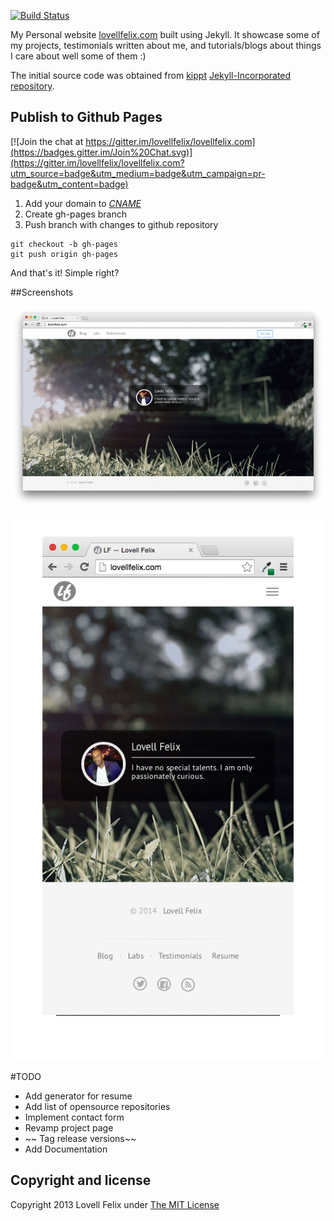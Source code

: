 [![Build Status](https://travis-ci.org/lovellfelix/lovellfelix.com.svg?branch=gh-pages)](https://travis-ci.org/lovellfelix/lovellfelix.com)

My Personal website [lovellfelix.com](http://lovellfelix.com) built using Jekyll. It showcase some of my projects, testimonials written about me, and tutorials/blogs about things I care about well some of them :)

The initial source code was obtained from [kippt](https://github.com/kippt) [Jekyll-Incorporated repository](https://github.com/kippt/jekyll-incorporated).

## Publish to Github Pages

[![Join the chat at https://gitter.im/lovellfelix/lovellfelix.com](https://badges.gitter.im/Join%20Chat.svg)](https://gitter.im/lovellfelix/lovellfelix.com?utm_source=badge&utm_medium=badge&utm_campaign=pr-badge&utm_content=badge)
1. Add your domain to [_CNAME_](CNAME)
2. Create gh-pages branch
3. Push branch with changes to github repository

```
git checkout -b gh-pages
git push origin gh-pages
```

And that's it! Simple right?

##Screenshots

![Modern layout](https://raw.githubusercontent.com/lovellfelix/lovellfelix.com/gh-pages/screenshots/Screenshots_animated.gif)

![Responsive layout](https://raw.githubusercontent.com/lovellfelix/lovellfelix.com/gh-pages/screenshots/Screenshots_animated_res.gif)

#TODO

* Add generator for resume
* Add list of opensource repositories
* Implement contact form
* Revamp project page
* ~~ Tag release versions~~
* Add Documentation

## Copyright and license

Copyright 2013 Lovell Felix under [The MIT License ](LICENSE)
